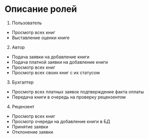 # Описание ролей

1.	Пользователь

  - Просмотр всех книг
  - Выставление оценки книге
2.	Автор

  - Подача заявки на добавление книги
  - Подача платной заявки на добавление книги
  - Просмотр всех книг
  - Просмотр всех своих книг с их статусом
3.	Бухгалтер
  - Просмотр всех платных заявок подтверждение факта оплаты
  - Передача книги в очередь на проверку рецензентом
4.	Рецензент
  - Просмотр всех книг
  - Просмотр очереди на добавление книги в БД
  - Принятие заявки
  - Отклонение заявки
